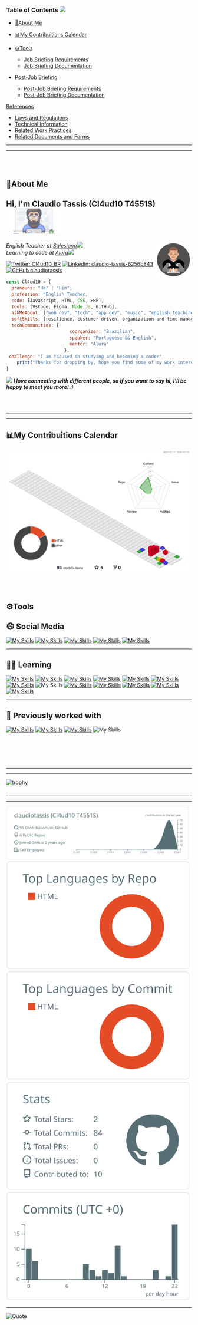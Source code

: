 ### Table of Contents <img src="https://user-images.githubusercontent.com/65249675/178855994-e0fe60d2-7ded-472e-a761-1ae0f1f98b09.png" width="25">

* [🙋About Me](#about-me)
     
* [📊My Contribuitions Calendar](#my-contribuitions-calendar)
     
* [⚙️Tools](#tools)
     - [Job Briefing Requirements](https://github.com/hillaryfraley/jobbriefings#job-briefing-requirements)
     - [Job Briefing Documentation](https://github.com/hillaryfraley/jobbriefings#job-briefing-documentation)
* [Post-Job Briefing](https://github.com/hillaryfraley/jobbriefings#job-briefing)  
     - [Post-Job Briefing Requirements](https://github.com/hillaryfraley/jobbriefings#job-briefing-requirements)
     - [Post-Job Briefing Documentation](https://github.com/hillaryfraley/jobbriefings#job-briefing-documentation)

[References](https://github.com/hillaryfraley/jobbriefings#references)
 
* [Laws and Regulations](https://github.com/hillaryfraley/jobbriefings#laws-and-regulations)
* [Technical Information](https://github.com/hillaryfraley/jobbriefings#technical-information)
* [Related Work Practices](https://github.com/hillaryfraley/jobbriefings#related-work-practices)
* [Related Documents and Forms](https://github.com/hillaryfraley/jobbriefings#related-documents-and-forms)


---
---
<br />
<br />

## 🙋About Me
<h2> Hi, I'm Claudio Tassis (Cl4ud10 T4551S) <img src="/gifs/gif1.gif" width="150"></h2>
<img align='right' <img src="/gifs/gif2.gif" width="100">
<p><em>English Teacher at <a href="https://www.salesianos.br/unidade/colegio-salesiano-jardim-camburi">Salesiano</a><img src="https://media.giphy.com/media/fYSnHlufseco8Fh93Z/giphy.gif" width="30"></br>Learning to code at <a href="https://www.alura.com.br/">Alura</a><img src="https://media.giphy.com/media/WUlplcMpOCEmTGBtBW/giphy.gif" width="30"> 
</em></p>



[![Twitter: Cl4ud10_BR](https://img.shields.io/twitter/follow/Cl4ud10_BR?style=social)](https://twitter.com/Cl4ud10_BR)
[![Linkedin: claudio-tassis-6256b843](https://img.shields.io/badge/-claudio-tassis--blue?style=flat-square&logo=Linkedin&logoColor=white&link=https://https://www.linkedin.com/in/claudio-tassis-6256b843/)](https://www.linkedin.com/in/claudio-tassis-6256b843/)
[![GitHub claudiotassis](https://img.shields.io/github/followers/claudiotassis?label=follow&style=social)](https://github.com/claudiotassis)



```javascript
const Cl4ud10 = {
  pronouns: "He" | "Him",
  profession: "English Teacher,
  code: [Javascript, HTML, CSS, PHP],
  tools: [VsCode, Figma, Node.Js, GitHub], 
  askMeAbout: ["web dev", "tech", "app dev", "music", "english teaching/learning", "beer and bbq"],
  softSkills: [resilience, custumer-driven, organization and time management, conflicts mediation, public speaking, critical thinking, group work],
  techCommunities: {
                        coorganizer: "Brazilian",
                        speaker: "Portuguese && English",
                        mentor: "Alura"
                      },
 challenge: "I am focused on studying and becoming a coder"
    print("Thanks for dropping by, hope you find some of my work interesting.")
}
```



<img src="https://media.giphy.com/media/LnQjpWaON8nhr21vNW/giphy.gif" width="60"> <em><b>I love connecting with different people, so if you want to say hi, I'll be happy to meet you more!</b> :)</em>


<br />
<br />


---
---

## 📊My Contribuitions Calendar
![](./profile-3d-contrib/profile-gitblock.svg)

<br />
<br />



## ⚙️Tools

## 😄 Social Media
[![My Skills](https://skillicons.dev/icons?i=discord)](https://www.discordapp.com/users/CLAUDIO%20TASSIS#3857)
[![My Skills](https://skillicons.dev/icons?i=instagram)](https://www.instagram.com/claudio.tassis/)
[![My Skills](https://skillicons.dev/icons?i=twitter)](https://twitter.com/Cl4ud10_BR)
[![My Skills](https://skillicons.dev/icons?i=linkedin)](https://www.linkedin.com/in/claudio-tassis-6256b843/)
[![My Skills](https://skillicons.dev/icons?i=github)](https://www.https://github.com/claudiotassis)

---
## 👨‍🎓 Learning
[![My Skills](https://skillicons.dev/icons?i=js)](https://www.javascript.com/)
[![My Skills](https://skillicons.dev/icons?i=typescript)](https://www.typescriptlang.org/)
[![My Skills](https://skillicons.dev/icons?i=github)](https://www.https://github.com/claudiotassis)
[![My Skills](https://skillicons.dev/icons?i=vscode)](https://code.visualstudio.com/)
[![My Skills](https://skillicons.dev/icons?i=py)](https://www.python.org/)
[![My Skills](https://skillicons.dev/icons?i=mysql)](https://www.mysql.com/)
[![My Skills](https://skillicons.dev/icons?i=angular)](https://angular.io/)
![My Skills](https://skillicons.dev/icons?i=css)
[![My Skills](https://skillicons.dev/icons?i=java)](https://dev.java/)
[![My Skills](https://skillicons.dev/icons?i=angular)](https://angular.io/)
[![My Skills](https://skillicons.dev/icons?i=nodejs)](https://nodejs.org/en/)
[![My Skills](https://skillicons.dev/icons?i=react)](https://pt-br.reactjs.org/)
[![My Skills](https://skillicons.dev/icons?i=figma)](https://www.figma.com/)

---
## 💬 Previously worked with
[![My Skills](https://skillicons.dev/icons?i=wordpress)](https://angular.io/)
[![My Skills](https://skillicons.dev/icons?i=php)](https://angular.io/)
[![My Skills](https://skillicons.dev/icons?i=lua)](https://www.lua.org/)
![My Skills](https://skillicons.dev/icons?i=linux)



<br />
<br />
<br />
<br />


---
---
[![trophy](https://github-profile-trophy.vercel.app/?username=claudiotassis&row=1)](https://github.com/claudiotassis/github-profile-trophy)

```
```
---
---
[![](https://raw.githubusercontent.com/claudiotassis/claudiotassis/main/profile-summary-card-output/default/0-profile-details.svg)](https://github.com/vn7n24fzkq/github-profile-summary-cards)
[![](https://raw.githubusercontent.com/claudiotassis/claudiotassis/main/profile-summary-card-output/default/1-repos-per-language.svg)](https://github.com/vn7n24fzkq/github-profile-summary-cards) [![](https://raw.githubusercontent.com/claudiotassis/claudiotassis/main/profile-summary-card-output/default/2-most-commit-language.svg)](https://github.com/vn7n24fzkq/github-profile-summary-cards)
[![](https://raw.githubusercontent.com/claudiotassis/claudiotassis/main/profile-summary-card-output/default/3-stats.svg)](https://github.com/vn7n24fzkq/github-profile-summary-cards) [![](https://raw.githubusercontent.com/claudiotassis/claudiotassis/main/profile-summary-card-output/default/4-productive-time.svg)](https://github.com/vn7n24fzkq/github-profile-summary-cards)

---

 ![Quote](https://github-readme-quotes.herokuapp.com/quote?quoteCategory=motivational)




<!--


